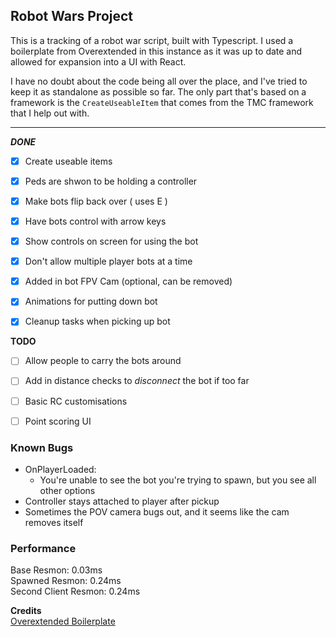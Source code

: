 ## Robot Wars Project

This is a tracking of a robot war script, built with Typescript.
I used a boilerplate from Overextended in this instance as it was up to date and allowed for expansion into a UI with React.

I have no doubt about the code being all over the place, and I've tried to keep it as standalone as possible so far.
The only part that's based on a framework is the `CreateUseableItem` that comes from the TMC framework that I help out with.

---

**_DONE_**

- [x] Create useable items
- [x] Peds are shwon to be holding a controller
- [x] Make bots flip back over ( uses E )
- [x] Have bots control with arrow keys
- [x] Show controls on screen for using the bot
- [x] Don't allow multiple player bots at a time
- [x] Added in bot FPV Cam (optional, can be removed)
- [x] Animations for putting down bot
- [x] Cleanup tasks when picking up bot


**TODO**
- [ ] Allow people to carry the bots around
- [ ] Add in distance checks to *disconnect* the bot if too far
- [ ] Basic RC customisations
- [ ] Point scoring UI


### Known Bugs

- OnPlayerLoaded:
  - You're unable to see the bot you're trying to spawn, but you see all other options
- Controller stays attached to player after pickup
- Sometimes the POV camera bugs out, and it seems like the cam removes itself

### Performance
Base Resmon: 0.03ms <br>
Spawned Resmon: 0.24ms <br>
Second Client Resmon: 0.24ms <br>

**Credits** <br>
[Overextended Boilerplate](https://github.com/overextended/fivem-typescript-boilerplate)
